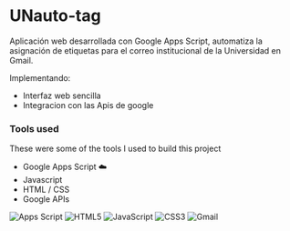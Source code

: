 # UNauto-tag

Aplicación web desarrollada con Google Apps Script, automatiza la asignación de etiquetas para el correo institucional de la Universidad en Gmail.

Implementando:
- Interfaz web sencilla
- Integracion con las Apis de google

### Tools used
These were some of the tools I used to build this project
- Google Apps Script ☁️
- Javascript
- HTML / CSS
- Google APIs


![Apps Script](https://img.shields.io/badge/Apps%20Script-4285F4?style=for-the-badge&logo=googleappsscript&logoColor=white)
![HTML5](https://img.shields.io/badge/html5-%23E34F26.svg?style=for-the-badge&logo=html5&logoColor=white)
![JavaScript](https://img.shields.io/badge/javascript-%23323330.svg?style=for-the-badge&logo=javascript&logoColor=%23F7DF1E)
![CSS3](https://img.shields.io/badge/css3-%231572B6.svg?style=for-the-badge&logo=css3&logoColor=white)
![Gmail](https://img.shields.io/badge/Gmail-D14836?style=for-the-badge&logo=gmail&logoColor=white)
